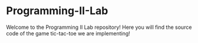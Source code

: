 # Programming-II-Lab
Welcome to the Programming II Lab repository!
Here you will find the source code of the game tic-tac-toe we are implementing!

